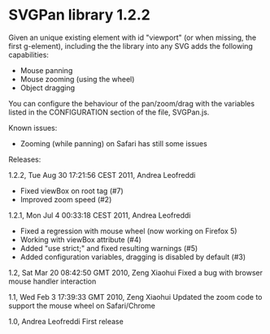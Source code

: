  SVGPan library 1.2.2
======================

Given an unique existing element with id "viewport" (or when missing, the 
first g-element), including the the library into any SVG adds the following 
capabilities:

 - Mouse panning
 - Mouse zooming (using the wheel)
 - Object dragging

You can configure the behaviour of the pan/zoom/drag with the variables
listed in the CONFIGURATION section of the file, SVGPan.js.

Known issues:

 - Zooming (while panning) on Safari has still some issues

Releases:

1.2.2, Tue Aug 30 17:21:56 CEST 2011, Andrea Leofreddi
 - Fixed viewBox on root tag (#7)
 - Improved zoom speed (#2)

1.2.1, Mon Jul  4 00:33:18 CEST 2011, Andrea Leofreddi
 - Fixed a regression with mouse wheel (now working on Firefox 5)
 - Working with viewBox attribute (#4)
 - Added "use strict;" and fixed resulting warnings (#5)
 - Added configuration variables, dragging is disabled by default (#3)

1.2, Sat Mar 20 08:42:50 GMT 2010, Zeng Xiaohui
 Fixed a bug with browser mouse handler interaction

1.1, Wed Feb  3 17:39:33 GMT 2010, Zeng Xiaohui
 Updated the zoom code to support the mouse wheel on Safari/Chrome

1.0, Andrea Leofreddi
 First release
